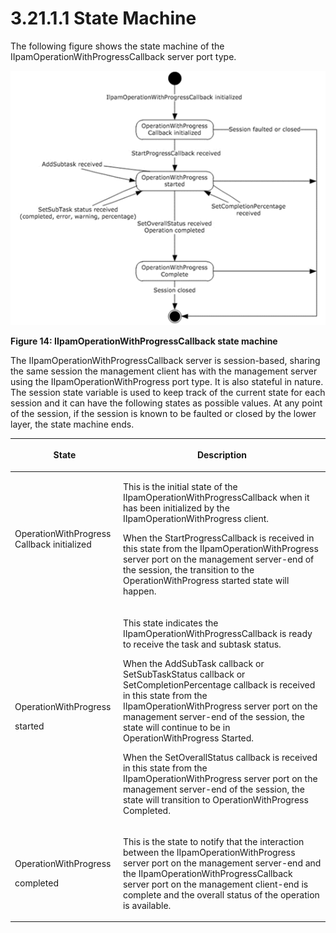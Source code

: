 <html dir="LTR" xmlns:mshelp="http://msdn.microsoft.com/mshelp" xmlns:ddue="http://ddue.schemas.microsoft.com/authoring/2003/5" xmlns:xlink="http://www.w3.org/1999/xlink" xmlns:tool="http://www.microsoft.com/tooltip">
 <body>
 <div id="header">
 <h1 class="heading">3.21.1.1 State Machine</h1>
 </div>
 <div id="mainSection">
 <div id="mainBody">
 <div id="allHistory" class="saveHistory"></div>
 <div id="sectionSection0" class="section" name="collapseableSection">
 

<p>The following figure shows the state machine of the
IIpamOperationWithProgressCallback server port type.</p>

<p><img id="Picture" src="MS-IPAMM2_files/image014.png" alt="IIpamOperationWithProgressCallback state machine" title="IIpamOperationWithProgressCallback state machine"></p>

<p><b>Figure 14: IIpamOperationWithProgressCallback state machine</b></p>

<p>The IIpamOperationWithProgressCallback server is
session-based, sharing the same session the management client has with the
management server using the IIpamOperationWithProgress port type. It is also
stateful in nature. The session state variable is used to keep track of the
current state for each session and it can have the following states as possible
values. At any point of the session, if the session is known to be faulted or
closed by the lower layer, the state machine ends.</p>

<table>
 <thead>
 <tr>
 <th>
 <p>State</p>
 </th>
 <th>
 <p>Description</p>
 </th>
 </tr>
 </thead>
 <tr>
 <td>
 <p>OperationWithProgress Callback initialized</p>
 </td>
 <td>
 <p>This is the initial state of the
 IIpamOperationWithProgressCallback when it has been initialized by the
 IIpamOperationWithProgress client.</p>
 <p>When the StartProgressCallback is received in this
 state from the IIpamOperationWithProgress server port on the management
 server-end of the session, the transition to the OperationWithProgress
 started state will happen.</p>
 </td>
 </tr>
 <tr>
 <td>
 <p>OperationWithProgress</p>
 <p>started</p>
 </td>
 <td>
 <p>This state indicates the
 IIpamOperationWithProgressCallback is ready to receive the task and subtask
 status.</p>
 <p>When the AddSubTask callback or SetSubTaskStatus
 callback or SetCompletionPercentage callback is received in this state from
 the IIpamOperationWithProgress server port on the management server-end of
 the session, the state will continue to be in OperationWithProgress Started. </p>
 <p>When the SetOverallStatus callback is received in this
 state from the IIpamOperationWithProgress server port on the management
 server-end of the session, the state will transition to OperationWithProgress
 Completed.</p>
 </td>
 </tr>
 <tr>
 <td>
 <p>OperationWithProgress </p>
 <p>completed</p>
 </td>
 <td>
 <p>This is the state to notify that the interaction
 between the IIpamOperationWithProgress server port on the management
 server-end and the IIpamOperationWithProgressCallback server port on the
 management client-end is complete and the overall status of the operation is
 available.</p>
 </td>
 </tr>
</table>

<p> </p>


 </div>
 </div>
 </div>
 </body>
</html>